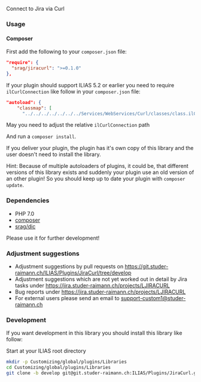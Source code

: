 Connect to Jira via Curl

### Usage

#### Composer
First add the following to your `composer.json` file:
```json
"require": {
  "srag/jiracurl": ">=0.1.0"
},
```

If your plugin should support ILIAS 5.2 or earlier you need to require `ilCurlConnection` like follow in your `composer.json` file:
```json
"autoload": {
    "classmap": [
      "../../../../../../../Services/WebServices/Curl/classes/class.ilCurlConnection.php",
```
May you need to adjust the relative `ilCurlConnection` path

And run a `composer install`.

If you deliver your plugin, the plugin has it's own copy of this library and the user doesn't need to install the library.

Hint: Because of multiple autoloaders of plugins, it could be, that different versions of this library exists and suddenly your plugin use an old version of an other plugin! So you should keep up to date your plugin with `composer update`.

### Dependencies
* PHP 7.0
* [composer](https://getcomposer.org)
* [srag/dic](https://packagist.org/packages/srag/dic)

Please use it for further development!

### Adjustment suggestions
* Adjustment suggestions by pull requests on https://git.studer-raimann.ch/ILIAS/Plugins/JiraCurl/tree/develop
* Adjustment suggestions which are not yet worked out in detail by Jira tasks under https://jira.studer-raimann.ch/projects/LJIRACURL
* Bug reports under https://jira.studer-raimann.ch/projects/LJIRACURL
* For external users please send an email to support-custom1@studer-raimann.ch

### Development
If you want development in this library you should install this library like follow:

Start at your ILIAS root directory
```bash
mkdir -p Customizing/global/plugins/Libraries
cd Customizing/global/plugins/Libraries
git clone -b develop git@git.studer-raimann.ch:ILIAS/Plugins/JiraCurl.git JiraCurl
```
